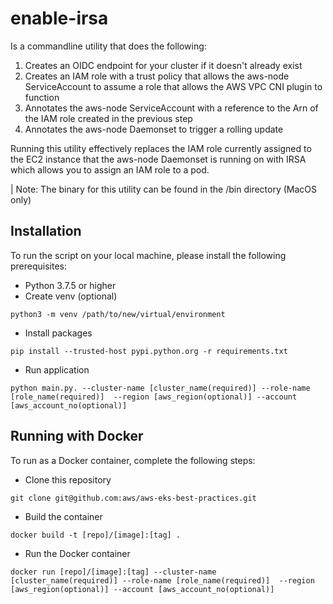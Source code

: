 # enable-irsa

Is a commandline utility that does the following: 

1. Creates an OIDC endpoint for your cluster if it doesn't already exist
2. Creates an IAM role with a trust policy that allows the aws-node ServiceAccount to assume a role that allows the AWS VPC CNI plugin to function
3. Annotates the aws-node ServiceAccount with a reference to the Arn of the IAM role created in the previous step
4. Annotates the aws-node Daemonset to trigger a rolling update

Running this utility effectively replaces the IAM role currently assigned to the EC2 instance that the aws-node Daemonset is running on with IRSA which allows you to assign an IAM role to a pod.   

| Note: The binary for this utility can be found in the /bin directory (MacOS only)

## Installation

To run the script on your local machine, please install the following prerequisites: 

- Python 3.7.5 or higher
- Create venv (optional)

`python3 -m venv /path/to/new/virtual/environment`

- Install packages

`pip install --trusted-host pypi.python.org -r requirements.txt`

- Run application

`python main.py. --cluster-name [cluster_name(required)] --role-name [role_name(required)]  --region [aws_region(optional)] --account [aws_account_no(optional)]`

## Running with Docker

To run as a Docker container, complete the following steps: 

- Clone this repository

`git clone git@github.com:aws/aws-eks-best-practices.git`

- Build the container

`docker build -t [repo]/[image]:[tag] .`

- Run the Docker container

`docker run [repo]/[image]:[tag] --cluster-name [cluster_name(required)] --role-name [role_name(required)]  --region [aws_region(optional)] --account [aws_account_no(optional)]`
